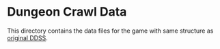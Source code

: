 # Dungeon Crawl Data

This directory contains the data files for the game with same structure as [original DDSS](https://github.com/crawl/crawl).
